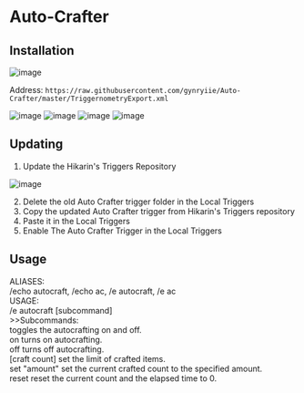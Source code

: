 # Auto-Crafter

## Installation

![image](https://user-images.githubusercontent.com/19721540/167280273-e2eeb7d4-66d0-4335-80c4-ed8e0e8725d3.png)

Address: `https://raw.githubusercontent.com/gynryiie/Auto-Crafter/master/TriggernometryExport.xml`

![image](https://user-images.githubusercontent.com/19721540/167268633-243f8e6f-3379-423f-bdd1-4ec42fe6ac09.png)
![image](https://user-images.githubusercontent.com/19721540/167280269-88339a88-856e-4c20-88b8-4a882533ceae.png)
![image](https://user-images.githubusercontent.com/19721540/167280449-d64d2fb2-b477-4057-96db-8bf50eb1e535.png)
![image](https://user-images.githubusercontent.com/19721540/167280607-27b8c9ad-9aa0-4a9a-9d51-fc6e06ec94b2.png)

## Updating

1. Update the Hikarin's Triggers Repository

![image](https://user-images.githubusercontent.com/19721540/167280757-2a751156-91fc-400f-8bd6-87cf0cf5df96.png)

2. Delete the old Auto Crafter trigger folder in the Local Triggers
3. Copy the updated Auto Crafter trigger from Hikarin's Triggers repository
4. Paste it in the Local Triggers
5. Enable The Auto Crafter Trigger in the Local Triggers

## Usage

ALIASES:\
  /echo autocraft, /echo ac, /e autocraft, /e ac\
USAGE:\
  /e autocraft [subcommand]\
\>>Subcommands:\
  <none>        toggles the autocrafting on and off.\
  on            turns on autocrafting.\
  off           turns off autocrafting.\
  [craft count] set the limit of crafted items.\
  set "amount"  set the current crafted count to the specified amount.\
  reset         reset the current count and the elapsed time to 0.
